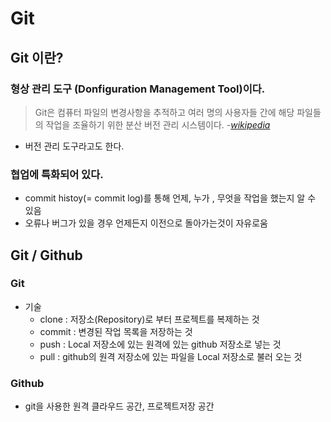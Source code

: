 # Git
## Git 이란?
### 형상 관리 도구 (Donfiguration Management Tool)이다.

> Git은 컴퓨터 파일의 변경사항을 추적하고 여러 명의 사용자들 간에 해당 파일들의 작업을 조율하기 위한 분산 버전 관리 시스템이다.
> -<cite>[wikipedia][1]</cite>
- 버전 관리 도구라고도 한다.

[1]: https://ko.wikipedia.org/wiki/%EA%B9%83_(%EC%86%8C%ED%94%84%ED%8A%B8%EC%9B%A8%EC%96%B4)

### 협업에 특화되어 있다.
-  commit histoy(= commit log)를 통해 언제, 누가 , 무엇을 작업을 했는지 알 수 있음
- 오류나 버그가 있을 경우 언제든지 이전으로 돌아가는것이 자유로움

## Git / Github
### Git
- 기술
    - clone : 저장소(Repository)로 부터 프로젝트를 복제하는 것
    - commit : 변경된 작업 목록을 저장하는 것
    - push : Local 저장소에 있는 원격에 있는 github 저장소로 넣는 것
    - pull : github의 원격 저장소에 있는 파일을 Local 저장소로 불러 오는 것
### Github
- git을 사용한 원격 클라우드 공간, 프로젝트저장 공간
